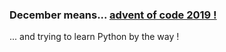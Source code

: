 ### December means... [advent of code 2019 !](https://adventofcode.com/)
... and trying to learn Python by the way !
